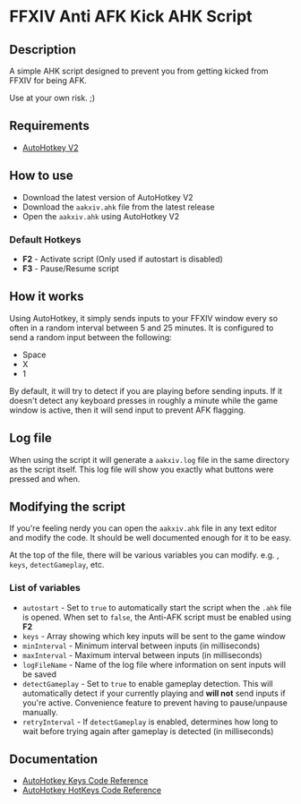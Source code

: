 # FFXIV Anti AFK Kick AHK Script

## Description

A simple AHK script designed to prevent you from getting kicked from FFXIV for being AFK.

Use at your own risk. ;)

## Requirements

* [AutoHotkey V2](https://www.autohotkey.com/)

## How to use

* Download the latest version of AutoHotkey V2
* Download the `aakxiv.ahk` file from the latest release
* Open the `aakxiv.ahk` using AutoHotkey V2

### Default Hotkeys

* **F2** - Activate script (Only used if autostart is disabled)
* **F3** - Pause/Resume script

## How it works

Using AutoHotkey, it simply sends inputs to your FFXIV window every so often in a random interval between 5 and 25 minutes. It is configured to send a random input between the following:

* Space
* X
* 1

By default, it will try to detect if you are playing before sending inputs. If it doesn't detect any keyboard presses in roughly a minute while the game window is active, then it will send input to prevent AFK flagging.

## Log file

When using the script it will generate a `aakxiv.log` file in the same directory as the script itself. This log file will show you exactly what buttons were pressed and when.

## Modifying the script

If you're feeling nerdy you can open the `aakxiv.ahk` file in any text editor and modify the code. It should be well documented enough for it to be easy.

At the top of the file, there will be various variables you can modify. e.g. , `keys`, `detectGameplay`, etc.

### List of variables

* `autostart` - Set to `true` to automatically start the script when the `.ahk` file is opened. When set to `false`, the Anti-AFK script must be enabled using **F2**
* `keys` - Array showing which key inputs will be sent to the game window
* `minInterval` - Minimum interval between inputs (in milliseconds)
* `maxInterval` - Maximum interval between inputs (in milliseconds)
* `logFileName` - Name of the log file where information on sent inputs will be saved
* `detectGameplay` - Set to `true` to enable gameplay detection. This will automatically detect if your currently playing and **will not** send inputs if you're active. Convenience feature to prevent having to pause/unpause manually.
* `retryInterval` - If `detectGameplay` is enabled, determines how long to wait before trying again after gameplay is detected (in milliseconds)


## Documentation

* [AutoHotkey Keys Code Reference](https://www.autohotkey.com/docs/v2/KeyList.htm)
* [AutoHotkey HotKeys Code Reference](https://www.autohotkey.com/docs/v2/Hotkeys.htm)
